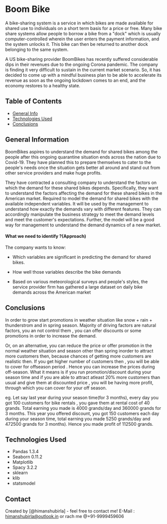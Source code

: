 # Boom Bike
A bike-sharing system is a service in which bikes are made available for shared use to individuals on a short term basis for a price or free. Many bike share systems allow people to borrow a bike from a "dock" which is usually computer-controlled wherein the user enters the payment information, and the system unlocks it. This bike can then be returned to another dock belonging to the same system.

A US bike-sharing provider BoomBikes has recently suffered considerable dips in their revenues due to the ongoing Corona pandemic. The company is finding it very difficult to sustain in the current market scenario. So, it has decided to come up with a mindful business plan to be able to accelerate its revenue as soon as the ongoing lockdown comes to an end, and the economy restores to a healthy state.


## Table of Contents
* [General Info](#general-information)
* [Technologies Used](#technologies-used)
* [Conclusions](#conclusions)


## General Information

BoomBikes aspires to understand the demand for shared bikes among the people after this ongoing quarantine situation ends across the nation due to Covid-19. They have planned this to prepare themselves to cater to the people's needs once the situation gets better all around and stand out from other service providers and make huge profits.

They have contracted a consulting company to understand the factors on which the demand for these shared bikes depends. Specifically, they want to understand the factors affecting the demand for these shared bikes in the American market. Required to model the demand for shared bikes with the available independent variables. It will be used by the management to understand how exactly the demands vary with different features. They can accordingly manipulate the business strategy to meet the demand levels and meet the customer's expectations. Further, the model will be a good way for management to understand the demand dynamics of a new market.

#### What we need to identify ?(Approach)


The company wants to know:

- Which variables are significant in predicting the demand for shared bikes.

- How well those variables describe the bike demands

- Based on various meteorological surveys and people's styles, the service provider firm has gathered a large dataset on daily bike demands across the American market
## Conclusions


In order to grow start promotions in weather situation like snow + rain + thunderstrom and in spring season. Majority of driving factors are natural factors, you an not control them , you can offer discounts or some promotions in order to increase the demand.

Or, on an alternative, you can reduce the price or offer promotion in the normal weather situation and season other than spring inorder to attract more customers then, because chances of getting more customers are realistic then. If you get higher number of customers then , you will be able to cover for offseason period . Hence you can increase the prices during off-season. What it means is if you run promotion/discount during your season time and if you are able to attract atleast 20% more customers than usual and give them at discounted price , you will be having more profit, through which you can cover for your off season.

eg. Let say last year during your season time(for 3 months), every day you got 100 customers for bike rentals , you gave them at rental cost of 40 grands. Total earning you made is 4000 grands/day and 360000 grands for 3 months. This year you offered discount, you got 150 customers each day during your season time, total earning you made 5250 grands/day and 472500 grands for 3 months). Hence you made profit of 112500 grands.





## Technologies Used
- Pandas 1.3.4
- Seaborn 0.11.2
- Matplotlib
- Spacy 3.2.2
- sklearn
- klib
- statsmodel


## Contact
Created by [@himanshubirla] - feel free to contact me! E-Mail : himanshubirla@outlook.in or rach me @+91-9999459606

